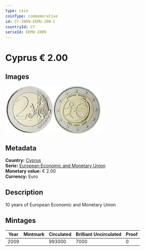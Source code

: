 ```yaml
---
type: coin
coinType: commemorative
id: CY-2009-EEMU-200-C
countryId: CY
serieId: EEMU-2009
---
```


# Cyprus € 2.00

## Images

<img src="../../Images/common-2007-200.webp" height="150" alt="Front image"><img src="Images/CY-2009-200.webp" height="150" alt="Back image">

## Metadata

**Country:** [Cyprus](../../Countries/Cyprus/index.md)\
**Serie:** [European Economic and Monetary Union](index.md)\
**Monetary value:** € 2.00\
**Currency:** Euro

## Description

10 years of European Economic and Monetary Union

## Mintages

| Year | Mintmark | Circulated | Brilliant Uncirculated | Proof |
| ---- | -------- | ---------- | ---------------------- | ----- |
| 2009 |  | 993000 | 7000 | 0 |
